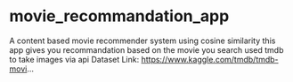 # movie_recommandation_app
A content based movie recommender system using cosine similarity 
this app gives you recommandation based on the movie you search
used tmdb to take images via api
Dataset Link: https://www.kaggle.com/tmdb/tmdb-movi...
